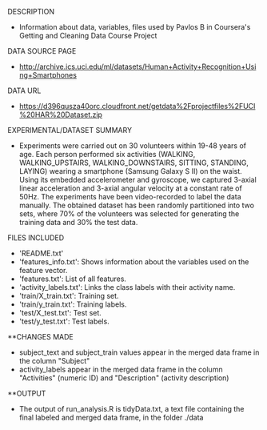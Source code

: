 DESCRIPTION
 - Information about data, variables, files used by Pavlos B in Coursera's Getting and Cleaning Data Course Project 
  
DATA SOURCE PAGE
 - http://archive.ics.uci.edu/ml/datasets/Human+Activity+Recognition+Using+Smartphones
  
DATA URL
 - https://d396qusza40orc.cloudfront.net/getdata%2Fprojectfiles%2FUCI%20HAR%20Dataset.zip
  
EXPERIMENTAL/DATASET SUMMARY
  - Experiments were carried out on 30 volunteers within 19-48 years of age. 
  Each person performed six activities (WALKING, WALKING_UPSTAIRS, WALKING_DOWNSTAIRS, SITTING, STANDING, LAYING) wearing a smartphone 
  (Samsung Galaxy S II) on the waist. Using its embedded accelerometer and gyroscope, we captured 3-axial linear acceleration and 3-axial 
  angular velocity at a constant rate of 50Hz. The experiments have been video-recorded to label the data manually. 
  The obtained dataset has been randomly partitioned into two sets, where 70% of the volunteers was selected for generating the training 
  data and 30% the test data. 
  
FILES INCLUDED
- 'README.txt'
- 'features_info.txt': Shows information about the variables used on the feature vector.
- 'features.txt': List of all features.
- 'activity_labels.txt': Links the class labels with their activity name.
- 'train/X_train.txt': Training set.
- 'train/y_train.txt': Training labels.
- 'test/X_test.txt': Test set.
- 'test/y_test.txt': Test labels.

**CHANGES MADE
- subject_text and subject_train values appear in the merged data frame in the column "Subject"
- activity_labels appear in the merged data frame in the column "Activities" (numeric ID) and "Description" (activity description)

**OUTPUT
- The output of run_analysis.R is tidyData.txt, a text file containing the final labeled and merged data frame, in the folder ./data
